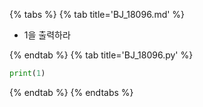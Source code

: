 {% tabs %}
{% tab title='BJ_18096.md' %}

* 1을 출력하라

{% endtab %}
{% tab title='BJ_18096.py' %}

```py
print(1)
```

{% endtab %}
{% endtabs %}